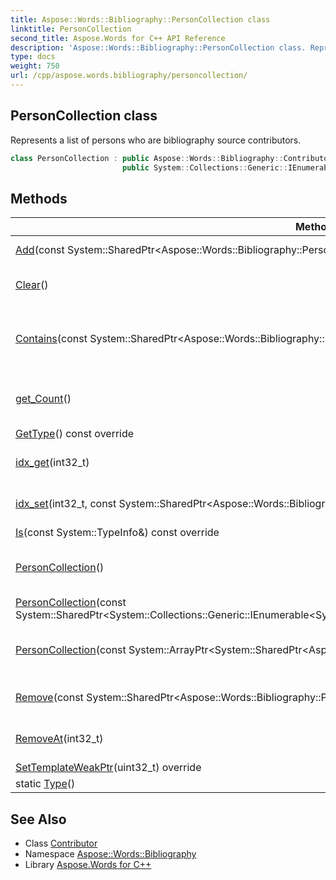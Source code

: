 ```yaml
---
title: Aspose::Words::Bibliography::PersonCollection class
linktitle: PersonCollection
second_title: Aspose.Words for C++ API Reference
description: 'Aspose::Words::Bibliography::PersonCollection class. Represents a list of persons who are bibliography source contributors in C++.'
type: docs
weight: 750
url: /cpp/aspose.words.bibliography/personcollection/
---
```

## PersonCollection class


Represents a list of persons who are bibliography source contributors.

```cpp
class PersonCollection : public Aspose::Words::Bibliography::Contributor,
                         public System::Collections::Generic::IEnumerable<System::SharedPtr<Aspose::Words::Bibliography::Person>>
```

## Methods

| Method | Description |
| --- | --- |
| [Add](./add/)(const System::SharedPtr\<Aspose::Words::Bibliography::Person\>\&) | Adds a [Person](../person/) to the collection. |
| [Clear](./clear/)() | Removes all items from the collection. |
| [Contains](./contains/)(const System::SharedPtr\<Aspose::Words::Bibliography::Person\>\&) | Determines whether the collection contains a specific person. |
| [get_Count](./get_count/)() | Gets the number of persons contained in the collection. |
| [GetType](./gettype/)() const override |  |
| [idx_get](./idx_get/)(int32_t) | Gets or sets a person at the specified index. |
| [idx_set](./idx_set/)(int32_t, const System::SharedPtr\<Aspose::Words::Bibliography::Person\>\&) | Gets or sets a person at the specified index. |
| [Is](./is/)(const System::TypeInfo\&) const override |  |
| [PersonCollection](./personcollection/)() | Initialize a new instance of the [PersonCollection](./) class. |
| [PersonCollection](./personcollection/)(const System::SharedPtr\<System::Collections::Generic::IEnumerable\<System::SharedPtr\<Aspose::Words::Bibliography::Person\>\>\>\&) |  |
| [PersonCollection](./personcollection/)(const System::ArrayPtr\<System::SharedPtr\<Aspose::Words::Bibliography::Person\>\>\&) | Initialize a new instance of the [PersonCollection](./) class. |
| [Remove](./remove/)(const System::SharedPtr\<Aspose::Words::Bibliography::Person\>\&) | Removes the person from the collection. |
| [RemoveAt](./removeat/)(int32_t) | Removes the person at the specified index. |
| [SetTemplateWeakPtr](./settemplateweakptr/)(uint32_t) override |  |
| static [Type](./type/)() |  |
## See Also

* Class [Contributor](../contributor/)
* Namespace [Aspose::Words::Bibliography](../)
* Library [Aspose.Words for C++](../../)
